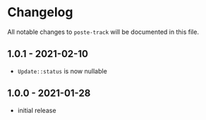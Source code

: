 # Changelog

All notable changes to `poste-track` will be documented in this file.

## 1.0.1 - 2021-02-10

- `Update::status` is now nullable

## 1.0.0 - 2021-01-28

- initial release
